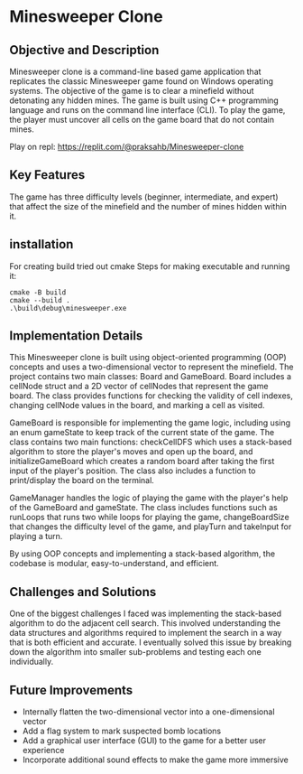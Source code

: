 
# Minesweeper Clone 
## Objective and Description
Minesweeper clone is a command-line based game application that replicates the classic Minesweeper game found on Windows operating systems. The objective of the game is to clear a minefield without detonating any hidden mines. The game is built using C++ programming language and runs on the command line interface (CLI). To play the game, the player must uncover all cells on the game board that do not contain mines.

Play on repl: https://replit.com/@praksahb/Minesweeper-clone

## Key Features
The game has three difficulty levels (beginner, intermediate, and expert) that affect the size of the minefield and the number of mines hidden within it.

## installation  
For creating build tried out cmake
Steps for making executable and running it: 
```
cmake -B build
cmake --build .
.\build\debug\minesweeper.exe
```

## Implementation Details
This Minesweeper clone is built using object-oriented programming (OOP) concepts and uses a two-dimensional vector to represent the minefield. The project contains two main classes: Board and GameBoard. Board includes a cellNode struct and a 2D vector of cellNodes that represent the game board. The class provides functions for checking the validity of cell indexes, changing cellNode values in the board, and marking a cell as visited.

GameBoard is responsible for implementing the game logic, including using an enum gameState to keep track of the current state of the game. The class contains two main functions: checkCellDFS which uses a stack-based algorithm to store the player's moves and open up the board, and initializeGameBoard which creates a random board after taking the first input of the player's position. The class also includes a function to print/display the board on the terminal.

GameManager handles the logic of playing the game with the player's help of the GameBoard and gameState. The class includes functions such as runLoops that runs two while loops for playing the game, changeBoardSize that changes the difficulty level of the game, and playTurn and takeInput for playing a turn.

By using OOP concepts and implementing a stack-based algorithm, the codebase is modular, easy-to-understand, and efficient. 

## Challenges and Solutions

One of the biggest challenges I faced was implementing the stack-based algorithm to do the adjacent cell search. This involved understanding the data structures and algorithms required to implement the search in a way that is both efficient and accurate. I eventually solved this issue by breaking down the algorithm into smaller sub-problems and testing each one individually.

## Future Improvements

- Internally flatten the two-dimensional vector into a one-dimensional vector
- Add a flag system to mark suspected bomb locations
- Add a graphical user interface (GUI) to the game for a better user experience
- Incorporate additional sound effects to make the game more immersive